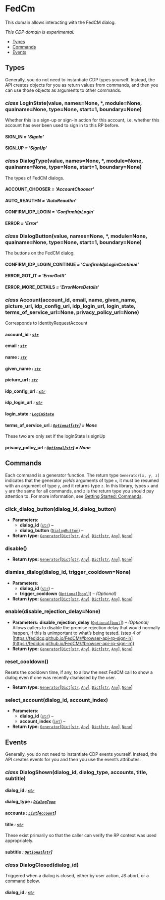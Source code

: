 # FedCm

This domain allows interacting with the FedCM dialog.

*This CDP domain is experimental.*

<a id="module-nodriver.cdp.fed_cm"></a>
* [Types]()
* [Commands]()
* [Events]()

## Types

Generally, you do not need to instantiate CDP types
yourself. Instead, the API creates objects for you as return
values from commands, and then you can use those objects as
arguments to other commands.

### *class* LoginState(value, names=None, \*, module=None, qualname=None, type=None, start=1, boundary=None)

Whether this is a sign-up or sign-in action for this account, i.e.
whether this account has ever been used to sign in to this RP before.

#### SIGN_IN *= 'SignIn'*

#### SIGN_UP *= 'SignUp'*

### *class* DialogType(value, names=None, \*, module=None, qualname=None, type=None, start=1, boundary=None)

The types of FedCM dialogs.

#### ACCOUNT_CHOOSER *= 'AccountChooser'*

#### AUTO_REAUTHN *= 'AutoReauthn'*

#### CONFIRM_IDP_LOGIN *= 'ConfirmIdpLogin'*

#### ERROR *= 'Error'*

### *class* DialogButton(value, names=None, \*, module=None, qualname=None, type=None, start=1, boundary=None)

The buttons on the FedCM dialog.

#### CONFIRM_IDP_LOGIN_CONTINUE *= 'ConfirmIdpLoginContinue'*

#### ERROR_GOT_IT *= 'ErrorGotIt'*

#### ERROR_MORE_DETAILS *= 'ErrorMoreDetails'*

### *class* Account(account_id, email, name, given_name, picture_url, idp_config_url, idp_login_url, login_state, terms_of_service_url=None, privacy_policy_url=None)

Corresponds to IdentityRequestAccount

#### account_id *: [`str`](https://docs.python.org/3/library/stdtypes.html#str)*

#### email *: [`str`](https://docs.python.org/3/library/stdtypes.html#str)*

#### name *: [`str`](https://docs.python.org/3/library/stdtypes.html#str)*

#### given_name *: [`str`](https://docs.python.org/3/library/stdtypes.html#str)*

#### picture_url *: [`str`](https://docs.python.org/3/library/stdtypes.html#str)*

#### idp_config_url *: [`str`](https://docs.python.org/3/library/stdtypes.html#str)*

#### idp_login_url *: [`str`](https://docs.python.org/3/library/stdtypes.html#str)*

#### login_state *: [`LoginState`](#nodriver.cdp.fed_cm.LoginState)*

#### terms_of_service_url *: [`Optional`](https://docs.python.org/3/library/typing.html#typing.Optional)[[`str`](https://docs.python.org/3/library/stdtypes.html#str)]* *= None*

These two are only set if the loginState is signUp

#### privacy_policy_url *: [`Optional`](https://docs.python.org/3/library/typing.html#typing.Optional)[[`str`](https://docs.python.org/3/library/stdtypes.html#str)]* *= None*

## Commands

Each command is a generator function. The return
type `Generator[x, y, z]` indicates that the generator
*yields* arguments of type `x`, it must be resumed with
an argument of type `y`, and it returns type `z`. In
this library, types `x` and `y` are the same for all
commands, and `z` is the return type you should pay attention
to. For more information, see
[Getting Started: Commands](../quickstart.md#getting-started-commands).

### click_dialog_button(dialog_id, dialog_button)

* **Parameters:**
  * **dialog_id** ([`str`](https://docs.python.org/3/library/stdtypes.html#str)) – 
  * **dialog_button** ([`DialogButton`](#nodriver.cdp.fed_cm.DialogButton)) – 
* **Return type:**
  [`Generator`](https://docs.python.org/3/library/typing.html#typing.Generator)[[`Dict`](https://docs.python.org/3/library/typing.html#typing.Dict)[[`str`](https://docs.python.org/3/library/stdtypes.html#str), [`Any`](https://docs.python.org/3/library/typing.html#typing.Any)], [`Dict`](https://docs.python.org/3/library/typing.html#typing.Dict)[[`str`](https://docs.python.org/3/library/stdtypes.html#str), [`Any`](https://docs.python.org/3/library/typing.html#typing.Any)], [`None`](https://docs.python.org/3/library/constants.html#None)]

### disable()

* **Return type:**
  [`Generator`](https://docs.python.org/3/library/typing.html#typing.Generator)[[`Dict`](https://docs.python.org/3/library/typing.html#typing.Dict)[[`str`](https://docs.python.org/3/library/stdtypes.html#str), [`Any`](https://docs.python.org/3/library/typing.html#typing.Any)], [`Dict`](https://docs.python.org/3/library/typing.html#typing.Dict)[[`str`](https://docs.python.org/3/library/stdtypes.html#str), [`Any`](https://docs.python.org/3/library/typing.html#typing.Any)], [`None`](https://docs.python.org/3/library/constants.html#None)]

### dismiss_dialog(dialog_id, trigger_cooldown=None)

* **Parameters:**
  * **dialog_id** ([`str`](https://docs.python.org/3/library/stdtypes.html#str)) – 
  * **trigger_cooldown** ([`Optional`](https://docs.python.org/3/library/typing.html#typing.Optional)[[`bool`](https://docs.python.org/3/library/functions.html#bool)]) –  *(Optional)*
* **Return type:**
  [`Generator`](https://docs.python.org/3/library/typing.html#typing.Generator)[[`Dict`](https://docs.python.org/3/library/typing.html#typing.Dict)[[`str`](https://docs.python.org/3/library/stdtypes.html#str), [`Any`](https://docs.python.org/3/library/typing.html#typing.Any)], [`Dict`](https://docs.python.org/3/library/typing.html#typing.Dict)[[`str`](https://docs.python.org/3/library/stdtypes.html#str), [`Any`](https://docs.python.org/3/library/typing.html#typing.Any)], [`None`](https://docs.python.org/3/library/constants.html#None)]

### enable(disable_rejection_delay=None)

* **Parameters:**
  **disable_rejection_delay** ([`Optional`](https://docs.python.org/3/library/typing.html#typing.Optional)[[`bool`](https://docs.python.org/3/library/functions.html#bool)]) –  *(Optional)* Allows callers to disable the promise rejection delay that would normally happen, if this is unimportant to what’s being tested. (step 4 of [https://fedidcg.github.io/FedCM/#browser-api-rp-sign-in](https://fedidcg.github.io/FedCM/#browser-api-rp-sign-in))
* **Return type:**
  [`Generator`](https://docs.python.org/3/library/typing.html#typing.Generator)[[`Dict`](https://docs.python.org/3/library/typing.html#typing.Dict)[[`str`](https://docs.python.org/3/library/stdtypes.html#str), [`Any`](https://docs.python.org/3/library/typing.html#typing.Any)], [`Dict`](https://docs.python.org/3/library/typing.html#typing.Dict)[[`str`](https://docs.python.org/3/library/stdtypes.html#str), [`Any`](https://docs.python.org/3/library/typing.html#typing.Any)], [`None`](https://docs.python.org/3/library/constants.html#None)]

### reset_cooldown()

Resets the cooldown time, if any, to allow the next FedCM call to show
a dialog even if one was recently dismissed by the user.

* **Return type:**
  [`Generator`](https://docs.python.org/3/library/typing.html#typing.Generator)[[`Dict`](https://docs.python.org/3/library/typing.html#typing.Dict)[[`str`](https://docs.python.org/3/library/stdtypes.html#str), [`Any`](https://docs.python.org/3/library/typing.html#typing.Any)], [`Dict`](https://docs.python.org/3/library/typing.html#typing.Dict)[[`str`](https://docs.python.org/3/library/stdtypes.html#str), [`Any`](https://docs.python.org/3/library/typing.html#typing.Any)], [`None`](https://docs.python.org/3/library/constants.html#None)]

### select_account(dialog_id, account_index)

* **Parameters:**
  * **dialog_id** ([`str`](https://docs.python.org/3/library/stdtypes.html#str)) – 
  * **account_index** ([`int`](https://docs.python.org/3/library/functions.html#int)) – 
* **Return type:**
  [`Generator`](https://docs.python.org/3/library/typing.html#typing.Generator)[[`Dict`](https://docs.python.org/3/library/typing.html#typing.Dict)[[`str`](https://docs.python.org/3/library/stdtypes.html#str), [`Any`](https://docs.python.org/3/library/typing.html#typing.Any)], [`Dict`](https://docs.python.org/3/library/typing.html#typing.Dict)[[`str`](https://docs.python.org/3/library/stdtypes.html#str), [`Any`](https://docs.python.org/3/library/typing.html#typing.Any)], [`None`](https://docs.python.org/3/library/constants.html#None)]

## Events

Generally, you do not need to instantiate CDP events
yourself. Instead, the API creates events for you and then
you use the event’s attributes.

### *class* DialogShown(dialog_id, dialog_type, accounts, title, subtitle)

#### dialog_id *: [`str`](https://docs.python.org/3/library/stdtypes.html#str)*

#### dialog_type *: [`DialogType`](#nodriver.cdp.fed_cm.DialogType)*

#### accounts *: [`List`](https://docs.python.org/3/library/typing.html#typing.List)[[`Account`](#nodriver.cdp.fed_cm.Account)]*

#### title *: [`str`](https://docs.python.org/3/library/stdtypes.html#str)*

These exist primarily so that the caller can verify the
RP context was used appropriately.

#### subtitle *: [`Optional`](https://docs.python.org/3/library/typing.html#typing.Optional)[[`str`](https://docs.python.org/3/library/stdtypes.html#str)]*

### *class* DialogClosed(dialog_id)

Triggered when a dialog is closed, either by user action, JS abort,
or a command below.

#### dialog_id *: [`str`](https://docs.python.org/3/library/stdtypes.html#str)*
